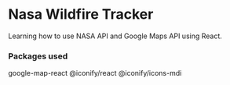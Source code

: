 # Nasa Wildfire Tracker
Learning how to use NASA API and Google Maps API using React.

### Packages used
google-map-react 
@iconify/react 
@iconify/icons-mdi